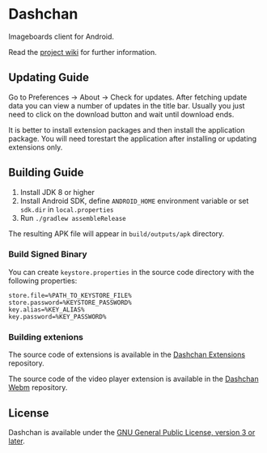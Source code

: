 # Dashchan

Imageboards client for Android.

Read the [project wiki](https://github.com/Mishiranu/Dashchan/wiki) for further information.

## Updating Guide

Go to Preferences → About → Check for updates. After fetching update data you can view a number of updates in the title
bar. Usually you just need to click on the download button and wait until download ends.

It is better to install extension packages and then install the application package. You will need torestart the application
after installing or updating extensions only.

## Building Guide

1. Install JDK 8 or higher
2. Install Android SDK, define `ANDROID_HOME` environment variable or set `sdk.dir` in `local.properties`
3. Run `./gradlew assembleRelease`

The resulting APK file will appear in `build/outputs/apk` directory.

### Build Signed Binary

You can create `keystore.properties` in the source code directory with the following properties:

```properties
store.file=%PATH_TO_KEYSTORE_FILE%
store.password=%KEYSTORE_PASSWORD%
key.alias=%KEY_ALIAS%
key.password=%KEY_PASSWORD%
```

### Building extenions

The source code of extensions is available in the
[Dashchan Extensions](https://github.com/Mishiranu/Dashchan-Extensions) repository.

The source code of the video player extension is available in the
[Dashchan Webm](https://github.com/Mishiranu/Dashchan-Webm) repository.

## License

Dashchan is available under the [GNU General Public License, version 3 or later](COPYING).
